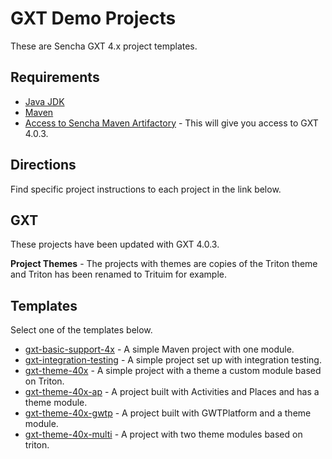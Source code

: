 # GXT Demo Projects
These are Sencha GXT 4.x project templates.

## Requirements

* [Java JDK](https://docs.sencha.com/gxt/4.x/guides/getting_started/Versions.html)
* [Maven](https://maven.apache.org/install.html)
* [Access to Sencha Maven Artifactory](http://docs.sencha.com/gxt/4.x/guides/getting_started/maven/Maven.html) - This will give you access to GXT 4.0.3.

## Directions
Find specific project instructions to each project in the link below. 

## GXT 
These projects have been updated with GXT 4.0.3. 

**Project Themes** - The projects with themes are copies of the Triton theme and Triton has been renamed to Trituim for example. 

## Templates
Select one of the templates below. 

* [gxt-basic-support-4x](./gxt-basic-support-4x) - A simple Maven project with one module. 
* [gxt-integration-testing](./gxt-integration-testing) - A simple project set up with integration testing.
* [gxt-theme-40x](./gxt-theme-40x) - A simple project with a theme a custom module based on Triton.
* [gxt-theme-40x-ap](./gxt-theme-40x-ap) - A project built with Activities and Places and has a theme module.
* [gxt-theme-40x-gwtp](./gxt-theme-40x-gwtp) - A project built with GWTPlatform and a theme module.
* [gxt-theme-40x-multi](./gxt-theme-40x-multi) - A project with two theme modules based on triton. 




